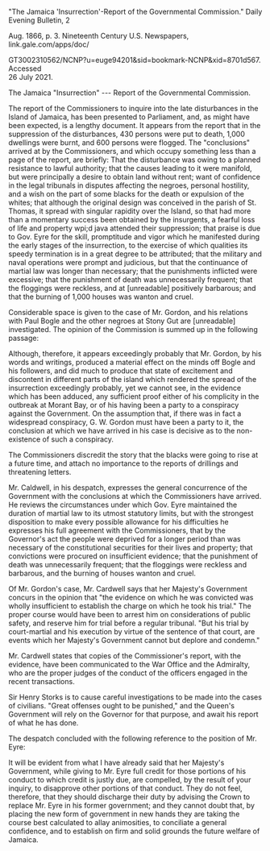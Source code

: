\"The Jamaica \'Insurrection\'-Report of the Governmental Commission.\"
Daily Evening Bulletin, 2

Aug. 1866, p. 3. Nineteenth Century U.S. Newspapers,
link.gale.com/apps/doc/

GT3002310562/NCNP?u=euge94201&sid=bookmark-NCNP&xid=8701d567. Accessed\
26 July 2021.

The Jamaica "Insurrection" --- Report of the Governmental Commission.

The report of the Commissioners to inquire into the late disturbances in
the Island of Jamaica, has been presented to Parliament, and, as might
have been expected, is a lengthy document. It appears from the report
that in the suppression of the disturbances, 430 persons were put to
death, 1,000 dwellings were burnt, and 600 persons were flogged. The
"conclusions" arrived at by the Commissioners, and which occupy
something less than a page of the report, are briefly: That the
disturbance was owing to a planned resistance to lawful authority; that
the causes leading to it were manifold, but were principally a desire to
obtain land without rent; want of confidence in the legal tribunals in
disputes affecting the negroes, personal hostility, and a wish on the
part of some blacks for the death or expulsion of the whites; that
although the original design was conceived in the parish of St. Thomas,
it spread with singular rapidity over the Island, so that had more than
a momentary success been obtained by the insurgents, a fearful loss of
life and property wpi;d java attended their suppression; that praise is
due to Gov. Eyre for the skill, promptitude and vigor which he
manifested during the early stages of the insurrection, to the exercise
of which qualities its speedy termination is in a great degree to be
attributed; that the military and naval operations were prompt and
judicious, but that the continuance of martial law was longer than
necessary; that the punishments inflicted were excessive; that the
punishment of death was unnecessarily frequent; that the floggings were
reckless, and at \[unreadable\] positively barbarous; and that the
burning of 1,000 houses was wanton and cruel.

Considerable space is given to the case of Mr. Gordon, and his relations
with Paul Bogle and the other negroes at Stony Gut are \[unreadable\]
investigated. The opinion of the Commission is summed up in the
following passage:

Although, therefore, it appears exceedingly probably that Mr. Gordon, by
his words and writings, produced a material effect on the minds off
Bogle and his followers, and did much to produce that state of
excitement and discontent in different parts of the island which
rendered the spread of the insurrection exceedingly probably, yet we
cannot see, in the evidence which has been adduced, any sufficient proof
either of his complicity in the outbreak at Morant Bay, or of his having
been a party to a conspiracy against the Government. On the assumption
that, if there was in fact a widespread conspiracy, G. W. Gordon must
have been a party to it, the conclusion at which we have arrived in his
case is decisive as to the non-existence of such a conspiracy.

The Commissioners discredit the story that the blacks were going to rise
at a future time, and attach no importance to the reports of drillings
and threatening letters.

Mr. Caldwell, in his despatch, expresses the general concurrence of the
Government with the conclusions at which the Commissioners have arrived.
He reviews the circumstances under which Gov. Eyre maintained the
duration of martial law to its utmost statutory limits, but with the
strongest disposition to make every possible allowance for his
difficulties he expresses his full agreement with the Commissioners,
that by the Governor's act the people were deprived for a longer period
than was necessary of the constitutional securities for their lives and
property; that convictions were procured on insufficient evidence; that
the punishment of death was unnecessarily frequent; that the floggings
were reckless and barbarous, and the burning of houses wanton and cruel.

Of Mr. Gordon's case, Mr. Cardwell says that her Majesty's Government
concurs in the opinion that "the evidence on which he was convicted was
wholly insufficient to establish the charge on which he took his trial."
The proper course would have been to arrest him on considerations of
public safety, and reserve him for trial before a regular tribunal. "But
his trial by court-martial and his execution by virtue of the sentence
of that court, are events which her Majesty's Government cannot but
deplore and condemn."

Mr. Cardwell states that copies of the Commissioner's report, with the
evidence, have been communicated to the War Office and the Admiralty,
who are the proper judges of the conduct of the officers engaged in the
recent transactions.

Sir Henry Storks is to cause careful investigations to be made into the
cases of civilians. "Great offenses ought to be punished," and the
Queen's Government will rely on the Governor for that purpose, and await
his report of what he has done.

The despatch concluded with the following reference to the position of
Mr. Eyre:

It will be evident from what I have already said that her Majesty's
Government, while giving to Mr. Eyre full credit for those portions of
his conduct to which credit is justly due, are compelled, by the result
of your inquiry, to disapprove other portions of that conduct. They do
not feel, therefore, that they should discharge their duty by advising
the Crown to replace Mr. Eyre in his former government; and they cannot
doubt that, by placing the new form of government in new hands they are
taking the course best calculated to allay animosities, to conciliate a
general confidence, and to establish on firm and solid grounds the
future welfare of Jamaica.
